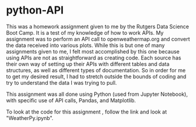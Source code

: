 # python-API
This was a homework assignment given to me by the Rutgers Data Science Boot Camp. It is a test of my knowledge of how to work APIs. My assignment was to perform an API call to openweathermap.org and convert the data received into various plots. While this is but one of many assignments given to me, I felt most accomplished by this one because using APIs are not as straightforward as creating code. Each source has their own way of setting up their APIs with different tables and data structures, as well as different types of documentation. So in order for me to get my desired result, I had to stretch outside the bounds of coding and try to understand the data I was trying to pull.

This assignment was all done using Python (used from Jupyter Notebook), with specific use of API calls, Pandas, and Matplotlib.

To look at the code for this assignment , follow the link and look at "WeatherPy.ipynb".
